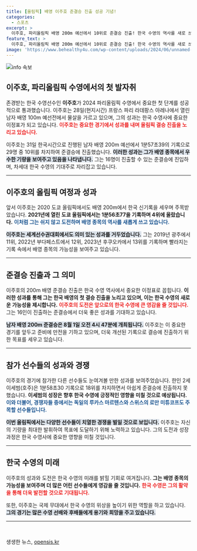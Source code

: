 ```yaml
---
title: [올림픽] 배영 이주호 준결승 진출 성공 기념!
categories:
  - 스포츠
excerpt: >
  이주호, 파리올림픽 배영 200m 예선에서 10위로 준결승 진출! 한국 수영의 역사를 새로 쓰기 위한 그의 도전이 시작된다. 결승 진출의 꿈은 이루어질 수 있을까?
feature_text: >
  이주호, 파리올림픽 배영 200m 예선에서 10위로 준결승 진출! 한국 수영의 역사를 새로 쓰기 위한 그의 도전이 시작된다. 결승 진출의 꿈은 이루어질 수 있을까?
image: 'https://www.behealthy4u.com/wp-content/uploads/2024/06/unnamed-file.png'
---
```


<p><img src="https://www.behealthy4u.com/wp-content/uploads/2024/06/unnamed-file.png" alt="info 속보" /></p>

<h2 data-ke-size="size26">이주호, 파리올림픽 수영에서의 첫 발자취</h2>

<p data-ke-size="size16">존경받는 한국 수영선수인 <b>이주호</b>가 2024 파리올림픽 수영에서 중요한 첫 단계를 성공적으로 통과했습니다. 이주호는 28일(현지시간) 프랑스 파리 라데팡스 아레나에서 열린 남자 배영 100m 예선전에서 물살을 가르고 있으며, 그의 성과는 한국 수영사에 중요한 이정표가 되고 있습니다. <b><span style="color: #ee2323;">이주호는 중요한 경기에서 성과를 내며 올림픽 결승 진출을 노리고 있습니다.</span></b></p>

<p data-ke-size="size16">이주호는 31일 한국시간으로 진행된 남자 배영 200m 예선에서 1분57초39의 기록으로 29명 중 10위를 차지하여 준결승에 진출했습니다. <b><span style="background-color: #21538527;">이러한 성과는 그가 배영 종목에서 우수한 기량을 보여주고 있음을 나타냅니다.</span></b> 그는 16명이 진출할 수 있는 준결승에 진입하며, 차세대 한국 수영의 기대주로 자리잡고 있습니다.</p>

<hr>

<h2 data-ke-size="size26">이주호의 올림픽 여정과 성과</h2>

<p data-ke-size="size16">앞서 이주호는 2020 도쿄 올림픽에서도 배영 200m에서 한국 신기록을 세우며 주목받았습니다. <b>2021년에 열린 도쿄 올림픽에서는 1분56초77을 기록하며 4위에 올랐습니다.</b> <b><span style="color: #1a5490;">이처럼 그는 쉬지 않고 도전하며 배영 종목의 역사를 새롭게 쓰고 있습니다.</span></b></p>

<p data-ke-size="size16"><b><span style="background-color: #21538527;">이주호는 세계선수권대회에서도 의미 있는 성과를 거두었습니다.</span></b> 그는 2019년 광주에서 11위, 2022년 부다페스트에서 12위, 2023년 후쿠오카에서 13위를 기록하며 빨라지는 기록 속에서 배영 종목의 가능성을 보여주고 있습니다. </p>

<hr>

<h2 data-ke-size="size26">준결승 진출과 그 의미</h2>

<p data-ke-size="size16">이주호의 200m 배영 준결승 진출은 한국 수영 역사에서 중요한 이정표로 꼽힙니다. <b>이러한 성과를 통해 그는 한국 배영의 첫 결승 진출을 노리고 있으며, 이는 한국 수영의 새로운 가능성을 제시합니다.</b> <b><span style="color: #ee2323;">이주호의 도전은 앞으로의 한국 수영에 큰 영감을 줄 것입니다.</span></b> 그는 16인이 진출하는 준결승에서 더욱 좋은 성과를 기대하고 있습니다.</p>

<p data-ke-size="size16"><b><span style="background-color: #21538527;">남자 배영 200m 준결승은 8월 1일 오전 4시 47분에 개최됩니다.</span></b> 이주호는 이 중요한 경기를 앞두고 준비에 만전을 기하고 있으며, 더욱 개선된 기록으로 결승에 진출하기 위한 목표를 세우고 있습니다.</p>

<hr>

<h2 data-ke-size="size26">참가 선수들의 성과와 경쟁</h2>

<p data-ke-size="size16">이주호의 경기에 참가한 다른 선수들도 눈여겨볼 만한 성과를 보여주었습니다. 한인 2세 이세범(호주)은 1분58초30 기록으로 18위를 차지하면서 아쉽게 준결승에 진출하지 못했습니다. <b>이세범의 성장은 향후 한국 수영에 긍정적인 영향을 미칠 것으로 예상됩니다.</b> <b><span style="color: #1a5490;">이와 더불어, 경쟁자들 중에서는 독일의 루카스 마르텐스와 스위스의 로만 미튜코프도 주목할 선수들입니다.</span></b></p>

<p data-ke-size="size16"><b><span style="background-color: #21538527;">이번 올림픽에서는 다양한 선수들이 치열한 경쟁을 벌일 것으로 보입니다.</span></b> 이주호는 자신의 기량을 최대한 발휘하여 목표에 도달하기 위해 노력하고 있습니다. 그의 도전과 성장 과정은 한국 수영사에 중요한 영향을 미칠 것입니다.</p>

<hr>

<h2 data-ke-size="size26">한국 수영의 미래</h2>

<p data-ke-size="size16">이주호의 성과와 도전은 한국 수영의 미래를 밝힐 기회로 여겨집니다. <b>그는 배영 종목의 가능성을 보여주며 더 많은 어린 선수들에게 영감을 줄 것입니다.</b> <b><span style="color: #ee2323;">한국 수영은 그의 활약을 통해 더욱 발전할 것으로 기대됩니다.</span></b></p>

<p data-ke-size="size16">또한, 이주호는 국제 무대에서 한국 수영의 위상을 높이기 위한 역할을 하고 있습니다. <b><span style="background-color: #21538527;">그의 경기는 많은 수영 선배와 후배들에게 용기와 희망을 주고 있습니다.</span></b></p>

<hr>

<p data-ke-size="size16">&nbsp;</p>
생생한 뉴스, <a href="https://opensis.kr" rel="dofollow">opensis.kr</a>


